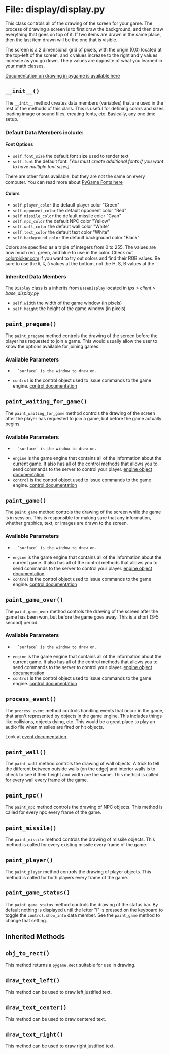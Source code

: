 # File: display/display.py

This class controls all of the drawing of the screen for your game.  The process of drawing a screen is to first draw the background, and then draw everything that goes on top of it.  If two items are drawn in the same place, then the last item drawn will be the one that is visible.

The screen is a 2 dimensional grid of pixels, with the origin (0,0) located at the top-left of the screen, and x values increase to the right and y values increase as you go down.  The y values are opposite of what you learned in your math classes.

[Documentation on drawing in pygame is available here](http://www.pygame.org/docs/ref/draw.html)


## `__init__()`

The `__init__` method creates data members (variables) that are used
in the rest of the methods of this class.  This is
useful for defining colors and sizes, loading image
or sound files, creating fonts, etc.  Basically,
any one time setup.

### Default Data Members include:

#### Font Options

*	`self.font_size` the default font size used to render text
*	`self.font` the default font. *(You must create additional fonts if you want to have multiple font sizes)*

There are other fonts available, but they are not
the same on every computer.  You can read more about
[PyGame Fonts here](http://www.pygame.org/docs/ref/font.html)


#### Colors

*	`self.player_color` the default player color "Green"
*	`self.opponent_color` the default opponent color "Red"
*	`self.missile_color` the default missile color "Cyan"
*	`self.npc_color` the default NPC color "Yellow"
*	`self.wall_color` the default wall color "White"
*	`self.text_color` the default text color "White"
*	`self.background_color` the default background color "Black"

Colors are specified as a triple of integers from 0 to 255.
The values are how much red, green, and blue to use in the color.
Check out [colorpicker.com](http://www.colorpicker.com/) if you want to try out
colors and find their RGB values.  Be sure to use the `R`, `G`, `B` values
at the bottom, not the H, S, B values at the 

### Inherited Data Members

The `Display` class is a inherits from `BaseDisplay` located in *tps > client > base_display.py*

*	`self.width` the width of the game window (in pixels)
*	`self.height` the height of the game window (in pixels)



## `paint_pregame()`

The `paint_pregame` method controls the drawing of the screen before
the player has requested to join a game.  This would usually
allow the user to know the options available for joining
games.

### Available Parameters

*       `surface` is the window to draw on.
*	`control` is the control object used to issue commands to the game engine.
        [control documentation](control.md)


## `paint_waiting_for_game()`

The `paint_waiting_for_game` method controls the drawing of the screen
after the player has requested to join a game, but before
the game actually begins.

### Available Parameters

*       `surface` is the window to draw on.
*	`engine` is the game engine that contains all of the information about the current game.  It also has all of the control methods that allows you to send commands to the server to control your player. [engine object documentation](../engine_client/game_engine.md)
*	`control` is the control object used to issue commands to the game engine.
        [control documentation](control.md)


## `paint_game()`

The `paint_game` method controls the drawing of the screen while the
game is in session.  This is responsible for making
sure that any information, whether graphics, text, or
images are drawn to the screen.

### Available Parameters

*       `surface` is the window to draw on.
*	`engine` is the game engine that contains all of the information about the current game.  It also has all of the control methods that allows you to send commands to the server to control your player. [engine object documentation](../engine_client/game_engine.md)
*	`control` is the control object used to issue commands to the game engine.
        [control documentation](control.md)


## `paint_game_over()`

The `paint_game_over` method controls the drawing of the screen after
the game has been won, but before the game goes away.
This is a short (3-5 second) period.

### Available Parameters

*       `surface` is the window to draw on.
*	`engine` is the game engine that contains all of the information about the current game.  It also has all of the control methods that allows you to send commands to the server to control your player. [engine object documentation](../engine_client/game_engine.md)
*	`control` is the control object used to issue commands to the game engine.
        [control documentation](control.md)



## `process_event()`

The `process_event` method controls handling events that occur in the
game, that aren't represented by objects in the game
engine.  This includes things like collisions,
objects dying, etc.  This would be a great place to
play an audio file when missiles are fired or hit objects.

Look at [event documentation](../common/event.md).


## `paint_wall()`

The `paint_wall` method controls the drawing of wall objects. A trick to tell the different between outside walls (on the edge) and interior walls is to check to see if their height and width are the same. This method is called for every wall every frame of the game.



## `paint_npc()`

The `paint_npc` method controls the drawing of NPC objects. This method is called for every npc every frame of the game.



## `paint_missile()`

The `paint_missile` method controls the drawing of missile objects. This method is called for every existing missile every frame of the game.



## `paint_player()`

The `paint_player` method controls the drawing of player objects. This method is called for both players every frame of the game.



## `paint_game_status()`

The `paint_game_status` method controls the drawing of the status bar. By default nothing is displayed until the letter "i" is pressed on the keyboard to toggle the `control.show_info` data member. See the `paint_game` method to change that setting.


Inherited Methods
-----------------

## `obj_to_rect()`

This method returns a `pygame.Rect` suitable for
use in drawing.
        
## `draw_text_left()`

This method can be used to draw left justified text.

## `draw_text_center()`

This method can be used to draw centered text.

## `draw_text_right()`

This method can be used to draw right justified text.
